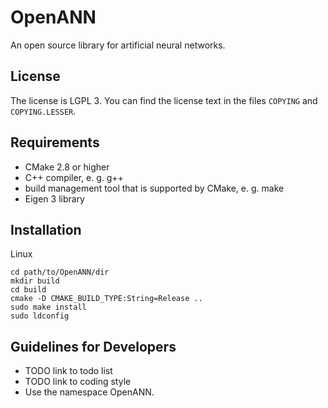 OpenANN
=======

An open source library for artificial neural networks.

License
-------

The license is LGPL 3. You can find the license text in the files `COPYING` and
`COPYING.LESSER`.

Requirements
------------

* CMake 2.8 or higher
* C++ compiler, e. g. g++
* build management tool that is supported by CMake, e. g. make
* Eigen 3 library

Installation
------------

Linux

    cd path/to/OpenANN/dir
    mkdir build
    cd build
    cmake -D CMAKE_BUILD_TYPE:String=Release ..
    sudo make install
    sudo ldconfig

Guidelines for Developers
-------------------------

* TODO link to todo list
* TODO link to coding style
* Use the namespace OpenANN.